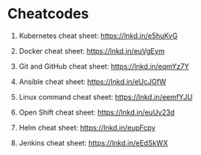 # Cheatcodes

1. Kubernetes cheat sheet: https://lnkd.in/e5huKvG


2. Docker cheat sheet: https://lnkd.in/euVgEym


3. Git and GitHub cheat sheet: https://lnkd.in/eqmYz7Y


4. Ansible cheat sheet: https://lnkd.in/eUcJGfW


5. Linux command cheat sheet: https://lnkd.in/eemfYJU


6. Open Shift cheat sheet: https://lnkd.in/euUv23d


7. Helm cheat sheet: https://lnkd.in/eupFcpy


8. Jenkins cheat sheet: https://lnkd.in/eEdSkWX


